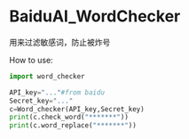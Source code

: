 # BaiduAI_WordChecker
用来过滤敏感词，防止被炸号

How to use:
```python
import word_checker

API_key="..."#from baidu
Secret_key="..."
c=Word_checker(API_key,Secret_key)
print(c.check_word("*******"))
print(c.word_replace("*******"))
```
